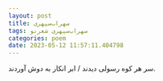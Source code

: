 ```yaml
---
layout: post
title: سهراب‌سپهری
tags: سهراب‌سپهری شعر‌نو
categories: poem
date: 2023-05-12 11:57:11.404798
---
```


سر هر کوه رسولی دیدند / ابر انکار به دوش آوردند.